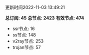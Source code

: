 更新时间2022-11-03 13:49:21

**总订阅: 45**
**总节点: 2423**
**有效节点: 474**
- ssr节点: 16
- ss节点: 148
- v2ray节点: 253
- trojan节点: 57

